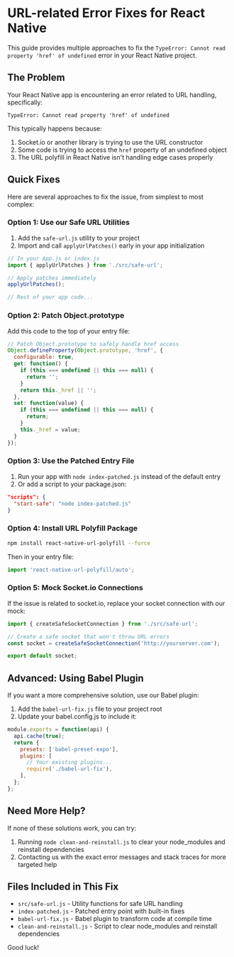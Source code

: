 # URL-related Error Fixes for React Native

This guide provides multiple approaches to fix the `TypeError: Cannot read property 'href' of undefined` error in your React Native project.

## The Problem

Your React Native app is encountering an error related to URL handling, specifically:

```
TypeError: Cannot read property 'href' of undefined
```

This typically happens because:

1. Socket.io or another library is trying to use the URL constructor
2. Some code is trying to access the `href` property of an undefined object
3. The URL polyfill in React Native isn't handling edge cases properly

## Quick Fixes

Here are several approaches to fix the issue, from simplest to most complex:

### Option 1: Use our Safe URL Utilities

1. Add the `safe-url.js` utility to your project
2. Import and call `applyUrlPatches()` early in your app initialization

```javascript
// In your App.js or index.js
import { applyUrlPatches } from './src/safe-url';

// Apply patches immediately
applyUrlPatches();

// Rest of your app code...
```

### Option 2: Patch Object.prototype

Add this code to the top of your entry file:

```javascript
// Patch Object.prototype to safely handle href access
Object.defineProperty(Object.prototype, 'href', {
  configurable: true,
  get: function() {
    if (this === undefined || this === null) {
      return '';
    }
    return this._href || '';
  },
  set: function(value) {
    if (this === undefined || this === null) {
      return;
    }
    this._href = value;
  }
});
```

### Option 3: Use the Patched Entry File

1. Run your app with `node index-patched.js` instead of the default entry
2. Or add a script to your package.json:

```json
"scripts": {
  "start-safe": "node index-patched.js"
}
```

### Option 4: Install URL Polyfill Package

```bash
npm install react-native-url-polyfill --force
```

Then in your entry file:

```javascript
import 'react-native-url-polyfill/auto';
```

### Option 5: Mock Socket.io Connections

If the issue is related to socket.io, replace your socket connection with our mock:

```javascript
import { createSafeSocketConnection } from './src/safe-url';

// Create a safe socket that won't throw URL errors
const socket = createSafeSocketConnection('http://yourserver.com');

export default socket;
```

## Advanced: Using Babel Plugin

If you want a more comprehensive solution, use our Babel plugin:

1. Add the `babel-url-fix.js` file to your project root
2. Update your babel.config.js to include it:

```javascript
module.exports = function(api) {
  api.cache(true);
  return {
    presets: ['babel-preset-expo'],
    plugins: [
      // Your existing plugins...
      require('./babel-url-fix'),
    ],
  };
};
```

## Need More Help?

If none of these solutions work, you can try:

1. Running `node clean-and-reinstall.js` to clear your node_modules and reinstall dependencies
2. Contacting us with the exact error messages and stack traces for more targeted help

## Files Included in This Fix

- `src/safe-url.js` - Utility functions for safe URL handling
- `index-patched.js` - Patched entry point with built-in fixes
- `babel-url-fix.js` - Babel plugin to transform code at compile time
- `clean-and-reinstall.js` - Script to clear node_modules and reinstall dependencies

Good luck! 